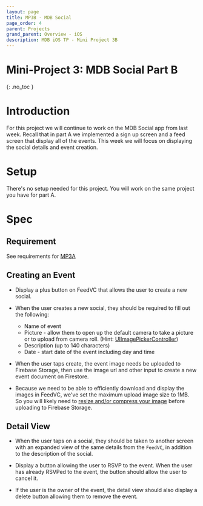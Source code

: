 ```yaml
---
layout: page
title: MP3B - MDB Social
page_order: 4
parent: Projects
grand_parent: Overview - iOS
description: MDB iOS TP - Mini Project 3B
---
```


# Mini-Project 3: MDB Social Part B
{: .no_toc }

##
# Introduction

For this project we will continue to work on the MDB Social app from last week. Recall that in part A we implemented a sign up screen and a feed screen that display all of the events. This week we will focus on displaying the social details and event creation.

# Setup

There's no setup needed for this project. You will work on the same project you have for part A.

# Spec

## Requirement

See requirements for [MP3A](/ios/projects/2/#requirements)

## Creating an Event

- Display a plus button on FeedVC that allows the user to create a new social.

- When the user creates a new social, they should be required to fill out the following:
    - Name of event
    - Picture - allow them to open up the default camera to take a picture or to upload from camera roll. (Hint: [UIImagePickerController](https://developer.apple.com/documentation/uikit/uiimagepickercontroller))
    - Description (up to 140 characters)
    - Date - start date of the event including day and time

- When the user taps create, the event image needs be uploaded to Firebase Storage, then use the image url and other input to create a new event document on Firestore.

- Because we need to be able to efficiently download and display the images in FeedVC, we've set the maximum upload image size to 1MB. So you will likely need to [resize and/or compress your image](https://stackoverflow.com/questions/43256005/swift-ios-reduce-image-size-before-upload) before uploading to Firebase Storage. 

## Detail View

- When the user taps on a social, they should be taken to another screen with an expanded view of the same details from the `FeedVC`, in addition to the description of the social.

- Display a button allowing the user to RSVP to the event. When the user has already RSVPed to the event, the button should allow the user to cancel it.

- If the user is the owner of the event, the detail view should also display a delete button allowing them to remove the event.
